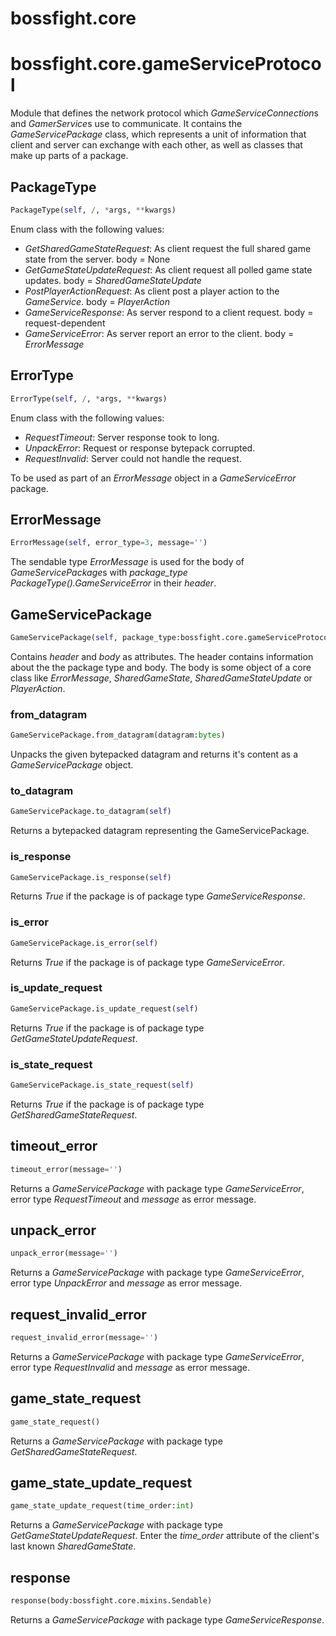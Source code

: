 <h1 id="bossfight.core">bossfight.core</h1>


<h1 id="bossfight.core.gameServiceProtocol">bossfight.core.gameServiceProtocol</h1>


Module that defines the network protocol which *GameServiceConnection*s and *GamerService*s use
to communicate. It contains the *GameServicePackage* class, which represents a unit of information
that client and server can exchange with each other, as well as classes that make up parts
of a package.

<h2 id="bossfight.core.gameServiceProtocol.PackageType">PackageType</h2>

```python
PackageType(self, /, *args, **kwargs)
```

Enum class with the following values:
- *GetSharedGameStateRequest*: As client request the full shared game state from the server.
    body = None
- *GetGameStateUpdateRequest*: As client request all polled game state updates.
    body = *SharedGameStateUpdate*
- *PostPlayerActionRequest*: As client post a player action to the *GameService*.
    body = *PlayerAction*
- *GameServiceResponse*: As server respond to a client request.
    body = request-dependent
- *GameServiceError*: As server report an error to the client.
    body = *ErrorMessage*

<h2 id="bossfight.core.gameServiceProtocol.ErrorType">ErrorType</h2>

```python
ErrorType(self, /, *args, **kwargs)
```

Enum class with the following values:
- *RequestTimeout*: Server response took to long.
- *UnpackError*: Request or response bytepack corrupted.
- *RequestInvalid*: Server could not handle the request.

To be used as part of an *ErrorMessage* object in a *GameServiceError* package.

<h2 id="bossfight.core.gameServiceProtocol.ErrorMessage">ErrorMessage</h2>

```python
ErrorMessage(self, error_type=3, message='')
```

The sendable type *ErrorMessage* is used for the body of *GameServicePackage*s with
*package_type* *PackageType().GameServiceError* in their *header*.

<h2 id="bossfight.core.gameServiceProtocol.GameServicePackage">GameServicePackage</h2>

```python
GameServicePackage(self, package_type:bossfight.core.gameServiceProtocol.PackageType, body:bossfight.core.mixins.Sendable=None)
```

Contains *header* and *body* as attributes. The header contains information about the the
package type and body. The body is some object of a core class like *ErrorMessage*,
*SharedGameState*, *SharedGameStateUpdate* or *PlayerAction*.

<h3 id="bossfight.core.gameServiceProtocol.GameServicePackage.from_datagram">from_datagram</h3>

```python
GameServicePackage.from_datagram(datagram:bytes)
```

Unpacks the given bytepacked datagram and returns it's content as a *GameServicePackage*
object.

<h3 id="bossfight.core.gameServiceProtocol.GameServicePackage.to_datagram">to_datagram</h3>

```python
GameServicePackage.to_datagram(self)
```

Returns a bytepacked datagram representing the GameServicePackage.

<h3 id="bossfight.core.gameServiceProtocol.GameServicePackage.is_response">is_response</h3>

```python
GameServicePackage.is_response(self)
```

Returns *True* if the package is of package type *GameServiceResponse*.

<h3 id="bossfight.core.gameServiceProtocol.GameServicePackage.is_error">is_error</h3>

```python
GameServicePackage.is_error(self)
```

Returns *True* if the package is of package type *GameServiceError*.

<h3 id="bossfight.core.gameServiceProtocol.GameServicePackage.is_update_request">is_update_request</h3>

```python
GameServicePackage.is_update_request(self)
```

Returns *True* if the package is of package type *GetGameStateUpdateRequest*.

<h3 id="bossfight.core.gameServiceProtocol.GameServicePackage.is_state_request">is_state_request</h3>

```python
GameServicePackage.is_state_request(self)
```

Returns *True* if the package is of package type *GetSharedGameStateRequest*.

<h2 id="bossfight.core.gameServiceProtocol.timeout_error">timeout_error</h2>

```python
timeout_error(message='')
```

Returns a *GameServicePackage* with package type *GameServiceError*,
error type *RequestTimeout* and *message* as error message.

<h2 id="bossfight.core.gameServiceProtocol.unpack_error">unpack_error</h2>

```python
unpack_error(message='')
```

Returns a *GameServicePackage* with package type *GameServiceError*,
error type *UnpackError* and *message* as error message.

<h2 id="bossfight.core.gameServiceProtocol.request_invalid_error">request_invalid_error</h2>

```python
request_invalid_error(message='')
```

Returns a *GameServicePackage* with package type *GameServiceError*,
error type *RequestInvalid* and *message* as error message.

<h2 id="bossfight.core.gameServiceProtocol.game_state_request">game_state_request</h2>

```python
game_state_request()
```

Returns a *GameServicePackage* with package type *GetSharedGameStateRequest*.

<h2 id="bossfight.core.gameServiceProtocol.game_state_update_request">game_state_update_request</h2>

```python
game_state_update_request(time_order:int)
```

Returns a *GameServicePackage* with package type *GetGameStateUpdateRequest*.
Enter the *time_order* attribute of the client's last known *SharedGameState*.

<h2 id="bossfight.core.gameServiceProtocol.response">response</h2>

```python
response(body:bossfight.core.mixins.Sendable)
```

Returns a *GameServicePackage* with package type *GameServiceResponse*.

